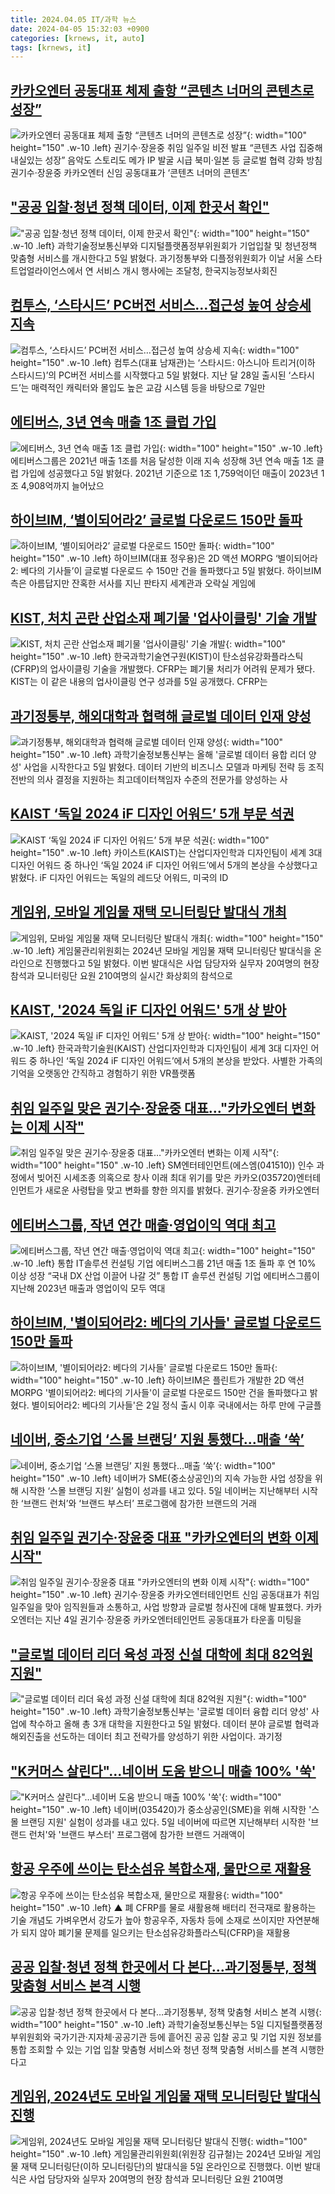 ```yaml
---
title: 2024.04.05 IT/과학 뉴스
date: 2024-04-05 15:32:03 +0900
categories: [krnews, it, auto]
tags: [krnews, it]
---
```


## [카카오엔터 공동대표 체제 출항 “콘텐츠 너머의 콘텐츠로 성장”](https://n.news.naver.com/mnews/article/009/0005283921)

![카카오엔터 공동대표 체제 출항 “콘텐츠 너머의 콘텐츠로 성장”](https://mimgnews.pstatic.net/image/origin/009/2024/04/05/5283921.jpg?type=nf220_150){: width="100" height="150" .w-10 .left}
권기수·장윤중 취임 일주일 비전 발표 “콘텐츠 사업 집중해 내실있는 성장” 음악도 스토리도 메가 IP 발굴 시급 북미·일본 등 글로벌 협력 강화 방침 권기수·장윤중 카카오엔터 신임 공동대표가 ‘콘텐츠 너머의 콘텐츠’

## ["공공 입찰·청년 정책 데이터, 이제 한곳서 확인"](https://n.news.naver.com/mnews/article/421/0007462319)

!["공공 입찰·청년 정책 데이터, 이제 한곳서 확인"](https://mimgnews.pstatic.net/image/origin/421/2024/04/05/7462319.jpg?type=nf220_150){: width="100" height="150" .w-10 .left}
과학기술정보통신부와 디지털플랫폼정부위원회가 기업입찰 및 청년정책 맞춤형 서비스를 개시한다고 5일 밝혔다. 과기정통부와 디플정위원회가 이날 서울 스타트업얼라이언스에서 연 서비스 개시 행사에는 조달청, 한국지능정보사회진

## [컴투스, ‘스타시드’ PC버전 서비스…접근성 높여 상승세 지속](https://n.news.naver.com/mnews/article/009/0005283922)

![컴투스, ‘스타시드’ PC버전 서비스…접근성 높여 상승세 지속](https://mimgnews.pstatic.net/image/origin/009/2024/04/05/5283922.jpg?type=nf220_150){: width="100" height="150" .w-10 .left}
컴투스(대표 남재관)는 ‘스타시드: 아스니아 트리거(이하 스타시드)’의 PC버전 서비스를 시작했다고 5일 밝혔다. 지난 달 28일 출시된 ‘스타시드’는 매력적인 캐릭터와 몰입도 높은 교감 시스템 등을 바탕으로 7일만

## [에티버스, 3년 연속 매출 1조 클럽 가입](https://n.news.naver.com/mnews/article/009/0005283902)

![에티버스, 3년 연속 매출 1조 클럽 가입](https://mimgnews.pstatic.net/image/origin/009/2024/04/05/5283902.jpg?type=nf220_150){: width="100" height="150" .w-10 .left}
에티버스그룹은 2021년 매출 1조를 처음 달성한 이래 지속 성장해 3년 연속 매출 1조 클럽 가입에 성공했다고 5일 밝혔다. 2021년 기준으로 1조 1,759억이던 매출이 2023년 1조 4,908억까지 늘어났으

## [하이브IM, ‘별이되어라2’ 글로벌 다운로드 150만 돌파](https://n.news.naver.com/mnews/article/009/0005284000)

![하이브IM, ‘별이되어라2’ 글로벌 다운로드 150만 돌파](https://mimgnews.pstatic.net/image/origin/009/2024/04/05/5284000.jpg?type=nf220_150){: width="100" height="150" .w-10 .left}
하이브IM(대표 정우용)은 2D 액션 MORPG ‘별이되어라2: 베다의 기사들’이 글로벌 다운로드 수 150만 건을 돌파했다고 5일 밝혔다. 하이브IM측은 아름답지만 잔혹한 서사를 지닌 판타지 세계관과 오락실 게임에

## [KIST, 처치 곤란 산업소재 폐기물 '업사이클링' 기술 개발](https://n.news.naver.com/mnews/article/421/0007461666)

![KIST, 처치 곤란 산업소재 폐기물 '업사이클링' 기술 개발](https://mimgnews.pstatic.net/image/origin/421/2024/04/05/7461666.jpg?type=nf220_150){: width="100" height="150" .w-10 .left}
한국과학기술연구원(KIST)이 탄소섬유강화플라스틱(CFRP)의 업사이클링 기술을 개발했다. CFRP는 폐기물 처리가 어려워 문제가 됐다. KIST는 이 같은 내용의 업사이클링 연구 성과를 5일 공개했다. CFRP는

## [과기정통부, 해외대학과 협력해 글로벌 데이터 인재 양성](https://n.news.naver.com/mnews/article/001/0014613254)

![과기정통부, 해외대학과 협력해 글로벌 데이터 인재 양성](https://mimgnews.pstatic.net/image/origin/001/2024/04/05/14613254.jpg?type=nf220_150){: width="100" height="150" .w-10 .left}
과학기술정보통신부는 올해 '글로벌 데이터 융합 리더 양성' 사업을 시작한다고 5일 밝혔다. 데이터 기반의 비즈니스 모델과 마케팅 전략 등 조직 전반의 의사 결정을 지원하는 최고데이터책임자 수준의 전문가를 양성하는 사

## [KAIST ‘독일 2024 iF 디자인 어워드’ 5개 부문 석권](https://n.news.naver.com/mnews/article/016/0002291183)

![KAIST ‘독일 2024 iF 디자인 어워드’ 5개 부문 석권](https://mimgnews.pstatic.net/image/origin/016/2024/04/05/2291183.jpg?type=nf220_150){: width="100" height="150" .w-10 .left}
카이스트(KAIST)는 산업디자인학과 디자인팀이 세계 3대 디자인 어워드 중 하나인 ‘독일 2024 iF 디자인 어워드’에서 5개의 본상을 수상했다고 밝혔다. iF 디자인 어워드는 독일의 레드닷 어워드, 미국의 ID

## [게임위, 모바일 게임물 재택 모니터링단 발대식 개최](https://n.news.naver.com/mnews/article/018/0005707947)

![게임위, 모바일 게임물 재택 모니터링단 발대식 개최](https://mimgnews.pstatic.net/image/origin/018/2024/04/05/5707947.jpg?type=nf220_150){: width="100" height="150" .w-10 .left}
게임물관리위원회는 2024년 모바일 게임물 재택 모니터링단 발대식을 온라인으로 진행했다고 5일 밝혔다. 이번 발대식은 사업 담당자와 실무자 20여명의 현장 참석과 모니터링단 요원 210여명의 실시간 화상회의 참석으로

## [KAIST, '2024 독일 iF 디자인 어워드' 5개 상 받아](https://n.news.naver.com/mnews/article/018/0005707679)

![KAIST, '2024 독일 iF 디자인 어워드' 5개 상 받아](https://mimgnews.pstatic.net/image/origin/018/2024/04/05/5707679.jpg?type=nf220_150){: width="100" height="150" .w-10 .left}
한국과학기술원(KAIST) 산업디자인학과 디자인팀이 세계 3대 디자인 어워드 중 하나인 ‘독일 2024 iF 디자인 어워드’에서 5개의 본상을 받았다. 사별한 가족의 기억을 오랫동안 간직하고 경험하기 위한 VR플랫폼

## [취임 일주일 맞은 권기수·장윤중 대표…"카카오엔터 변화는 이제 시작"](https://n.news.naver.com/mnews/article/011/0004323832)

![취임 일주일 맞은 권기수·장윤중 대표…"카카오엔터 변화는 이제 시작"](https://mimgnews.pstatic.net/image/origin/011/2024/04/05/4323832.jpg?type=nf220_150){: width="100" height="150" .w-10 .left}
SM엔터테인먼트(에스엠(041510)) 인수 과정에서 빚어진 시세조종 의혹으로 창사 이래 최대 위기를 맞은 카카오(035720)엔터테인먼트가 새로운 사령탑을 맞고 변화를 향한 의지를 밝혔다. 권기수·장윤중 카카오엔터

## [에티버스그룹, 작년 연간 매출·영업이익 역대 최고](https://n.news.naver.com/mnews/article/009/0005284043)

![에티버스그룹, 작년 연간 매출·영업이익 역대 최고](https://mimgnews.pstatic.net/image/origin/009/2024/04/05/5284043.jpg?type=nf220_150){: width="100" height="150" .w-10 .left}
통합 IT솔루션 컨설팅 기업 에티버스그룹 21년 매출 1조 돌파 후 연 10% 이상 성장 “국내 DX 산업 이끌어 나갈 것” 통합 IT 솔루션 컨설팅 기업 에티버스그룹이 지난해 2023년 매출과 영업이익 모두 역대

## [하이브IM, '별이되어라2: 베다의 기사들' 글로벌 다운로드 150만 돌파](https://n.news.naver.com/mnews/article/030/0003195610)

![하이브IM, '별이되어라2: 베다의 기사들' 글로벌 다운로드 150만 돌파](https://mimgnews.pstatic.net/image/origin/030/2024/04/05/3195610.jpg?type=nf220_150){: width="100" height="150" .w-10 .left}
하이브IM은 플린트가 개발한 2D 액션 MORPG '별이되어라2: 베다의 기사들'이 글로벌 다운로드 150만 건을 돌파했다고 밝혔다. 별이되어라2: 베다의 기사들'은 2일 정식 출시 이후 국내에서는 하루 만에 구글플

## [네이버, 중소기업 ‘스몰 브랜딩’ 지원 통했다…매출 ‘쑥’](https://n.news.naver.com/mnews/article/081/0003442299)

![네이버, 중소기업 ‘스몰 브랜딩’ 지원 통했다…매출 ‘쑥’](https://mimgnews.pstatic.net/image/origin/081/2024/04/05/3442299.jpg?type=nf220_150){: width="100" height="150" .w-10 .left}
네이버가 SME(중소상공인)의 지속 가능한 사업 성장을 위해 시작한 ‘스몰 브랜딩 지원’ 실험이 성과를 내고 있다. 5일 네이버는 지난해부터 시작한 ‘브랜드 런처’와 ‘브랜드 부스터’ 프로그램에 참가한 브랜드의 거래

## [취임 일주일 권기수·장윤중 대표 "카카오엔터의 변화 이제 시작"](https://n.news.naver.com/mnews/article/014/0005167373)

![취임 일주일 권기수·장윤중 대표 "카카오엔터의 변화 이제 시작"](https://mimgnews.pstatic.net/image/origin/014/2024/04/05/5167373.jpg?type=nf220_150){: width="100" height="150" .w-10 .left}
권기수·장윤중 카카오엔터테인먼트 신임 공동대표가 취임 일주일을 맞아 임직원들과 소통하고, 사업 방향과 글로벌 청사진에 대해 발표했다. 카카오엔터는 지난 4일 권기수·장윤중 카카오엔터테인먼트 공동대표가 타운홀 미팅을

## ["글로벌 데이터 리더 육성 과정 신설 대학에 최대 82억원 지원"](https://n.news.naver.com/mnews/article/421/0007461663)

!["글로벌 데이터 리더 육성 과정 신설 대학에 최대 82억원 지원"](https://mimgnews.pstatic.net/image/origin/421/2024/04/05/7461663.jpg?type=nf220_150){: width="100" height="150" .w-10 .left}
과학기술정보통신부는 '글로벌 데이터 융합 리더 양성' 사업에 착수하고 올해 총 3개 대학을 지원한다고 5일 밝혔다. 데이터 분야 글로벌 협력과 해외진출을 선도하는 데이터 최고 전략가를 양성하기 위한 사업이다. 과기정

## ["K커머스 살린다"…네이버 도움 받으니 매출 100% '쑥'](https://n.news.naver.com/mnews/article/421/0007461217)

!["K커머스 살린다"…네이버 도움 받으니 매출 100% '쑥'](https://mimgnews.pstatic.net/image/origin/421/2024/04/05/7461217.jpg?type=nf220_150){: width="100" height="150" .w-10 .left}
네이버(035420)가 중소상공인(SME)을 위해 시작한 '스몰 브랜딩 지원' 실험이 성과를 내고 있다. 5일 네이버에 따르면 지난해부터 시작한 '브랜드 런처'와 '브랜드 부스터' 프로그램에 참가한 브랜드 거래액이

## [항공 우주에 쓰이는 탄소섬유 복합소재, 물만으로 재활용](https://n.news.naver.com/mnews/article/055/0001144821)

![항공 우주에 쓰이는 탄소섬유 복합소재, 물만으로 재활용](https://mimgnews.pstatic.net/image/origin/055/2024/04/05/1144821.jpg?type=nf220_150){: width="100" height="150" .w-10 .left}
▲ 폐 CFRP를 물로 새활용해 배터리 전극재로 활용하는 기술 개념도 가벼우면서 강도가 높아 항공우주, 자동차 등에 소재로 쓰이지만 자연분해가 되지 않아 폐기물 문제를 일으키는 탄소섬유강화플라스틱(CFRP)을 재활용

## [공공 입찰·청년 정책 한곳에서 다 본다…과기정통부, 정책 맞춤형 서비스 본격 시행](https://n.news.naver.com/mnews/article/366/0000983581)

![공공 입찰·청년 정책 한곳에서 다 본다…과기정통부, 정책 맞춤형 서비스 본격 시행](https://mimgnews.pstatic.net/image/origin/366/2024/04/05/983581.jpg?type=nf220_150){: width="100" height="150" .w-10 .left}
과학기술정보통신부는 5일 디지털플랫폼정부위원회와 국가기관·지자체·공공기관 등에 흩어진 공공 입찰 공고 및 기업 지원 정보를 통합 조회할 수 있는 기업 입찰 맞춤형 서비스와 청년 정책 맞춤형 서비스를 본격 시행한다고

## [게임위, 2024년도 모바일 게임물 재택 모니터링단 발대식 진행](https://n.news.naver.com/mnews/article/031/0000826337)

![게임위, 2024년도 모바일 게임물 재택 모니터링단 발대식 진행](https://mimgnews.pstatic.net/image/origin/031/2024/04/05/826337.jpg?type=nf220_150){: width="100" height="150" .w-10 .left}
게임물관리위원회(위원장 김규철)는 2024년 모바일 게임물 재택 모니터링단(이하 모니터링단)의 발대식을 5일 온라인으로 진행했다. 이번 발대식은 사업 담당자와 실무자 20여명의 현장 참석과 모니터링단 요원 210여명
